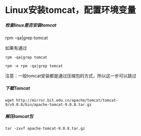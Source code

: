 # Linux安装tomcat，配置环境变量

##### 检查linux是否安装tomcat

rpm -qa|grep tomcat

如果有通过

```
rpm -qa|grep tomcat
```

```
rpm -e rpm -qa|grep tomcat 
```

注意：一般tomcat安装都是通过压缩包的方式，所以这一步可以跳过

##### 下载Tomcat

```
wget http://mirror.bit.edu.cn/apache/tomcat/tomcat-9/v9.0.8/bin/apache-tomcat-9.0.8.tar.gz
```

##### 解压tomcat包

```
tar -zxvf apache-tomcat-9.0.8.tar.gz 
```

